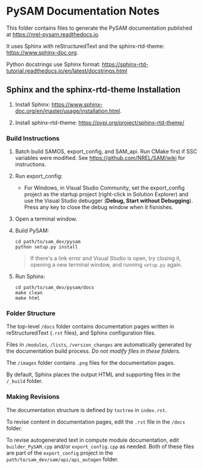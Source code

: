 # PySAM Documentation Notes

This folder contains files to generate the PySAM documentation published at https://nrel-pysam.readthedocs.io.

It uses Sphinx with reStructuredText and the sphinx-rtd-theme: https://www.sphinx-doc.org.

Python docstrings use Sphinx format: https://sphinx-rtd-tutorial.readthedocs.io/en/latest/docstrings.html

## Sphinx and the sphinx-rtd-theme Installation

1. Install Sphinx: https://www.sphinx-doc.org/en/master/usage/installation.html.

2. Install sphinx-rtd-theme: https://pypi.org/project/sphinx-rtd-theme/

### Build Instructions

1. Batch build SAMOS, export_config, and SAM_api. Run CMake first if SSC variables were modified. See https://github.com/NREL/SAM/wiki for instructions.

2. Run export_config:

    * For Windows, in Visual Studio Community, set the export_config project as the startup project (right-click in Solution Explorer) and use the Visual Studio debugger (**Debug, Start without Debugging**). Press any key to close the debug window when it fisnishes.

3. Open a terminal window.    

4. Build PySAM:

    ```
    cd path/to/sam_dev/pysam
    python setup.py install
    ```

    > If there's a link error and Visual Studio is open, try closing it, opening a new terminal window, and running `setup.py` again.

5. Run Sphinx:

    ```
    cd path/to/sam_dev/pysam/docs
    make clean
    make html
    ```

### Folder Structure

The top-level `/docs` folder contains documentation pages written in reStructuredText (`.rst` files), and Sphinx configuration files.

Files in `/modules`, `/lists`, `/version_changes` are automatically generated by the documentation build process. *Do not modify files in these folders.*

The `/images` folder contains `.png` files for the documentation pages.

By default, Sphinx places the output HTML and supporting files in the `/_build` folder.

### Making Revisions

The documentation structure is defined by `toctree` in `index.rst`.

To revise content in documentation pages, edit the `.rst` file in the `/docs` folder.

To revise autogenerated text in compute module documentation, edit  `builder_PySAM.cpp` and/or `export_config.cpp` as needed. Both of these files are part of the `export_config` project in the `path/to/sam_dev/sam/api/api_autogen` folder.
